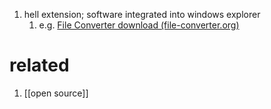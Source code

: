 1. hell extension; software integrated into windows explorer
	1. e.g. [File Converter download (file-converter.org)](https://file-converter.org/download.html)

# related
1. [[open source]]